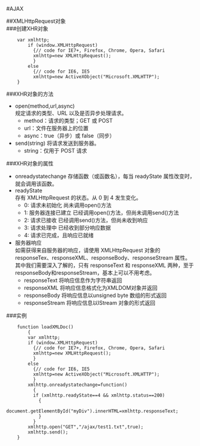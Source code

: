 #AJAX<br />

##XMLHttpRequest对象<br />
###创建XHR对象
```
	var xmlhttp;
		if (window.XMLHttpRequest)
		  {// code for IE7+, Firefox, Chrome, Opera, Safari
		  xmlhttp=new XMLHttpRequest();
		  }
		else
		  {// code for IE6, IE5
		  xmlhttp=new ActiveXObject("Microsoft.XMLHTTP");
 	}	
```
###XHR对象的方法
 - open(method,url,async)<br />
 	规定请求的类型、URL 以及是否异步处理请求。
	- method：请求的类型；GET 或 POST
    - url：文件在服务器上的位置
    - async：true（异步）或 false（同步）
 - send(string)
 	将请求发送到服务器。
	- string：仅用于 POST 请求<br />
	
###XHR对象的属性
 - onreadystatechange 存储函数（或函数名），每当 readyState 属性改变时，就会调用该函数。
 - readyState<br />
 	存有 XMLHttpRequest 的状态。从 0 到 4 发生变化。
	- 0: 请求未初始化 尚未调用open()方法
	- 1: 服务器连接已建立 已经调用open()方法，但尚未调用send()方法
	- 2: 请求已接收  已经调用send()方法，但尚未收到响应
	- 3: 请求处理中 已经收到部分响应数据 
	- 4: 请求已完成，且响应已就绪	
 - 服务器响应 <br />
如需获得来自服务器的响应，请使用 XMLHttpRequest 对象的 responseTex、responseXML、responseBody、responseStream 属性。其中我们需要深入了解的，只有 responseText 和 responseXML 两种，至于
responseBody和responseStream，基本上可以不用考虑。
    - responseText 将响应信息作为字符串返回
    - responseXML 将响应信息格式化为XMLDOM对象并返回
    - responseBody 将响应信息以unsigned byte 数组的形式返回
    - responseStream 将响应信息以IStream 对象的形式返回

###实例
```
	function loadXMLDoc()
		{
		var xmlhttp;
		if (window.XMLHttpRequest)
		  {// code for IE7+, Firefox, Chrome, Opera, Safari
		  xmlhttp=new XMLHttpRequest();
		  }
		else
		  {// code for IE6, IE5
		  xmlhttp=new ActiveXObject("Microsoft.XMLHTTP");
		  }
		xmlhttp.onreadystatechange=function()
		  {
		  if (xmlhttp.readyState==4 && xmlhttp.status==200)
		    {
		    document.getElementById("myDiv").innerHTML=xmlhttp.responseText;
		    }
		  }
		xmlhttp.open("GET","/ajax/test1.txt",true);
		xmlhttp.send();
	}
```
